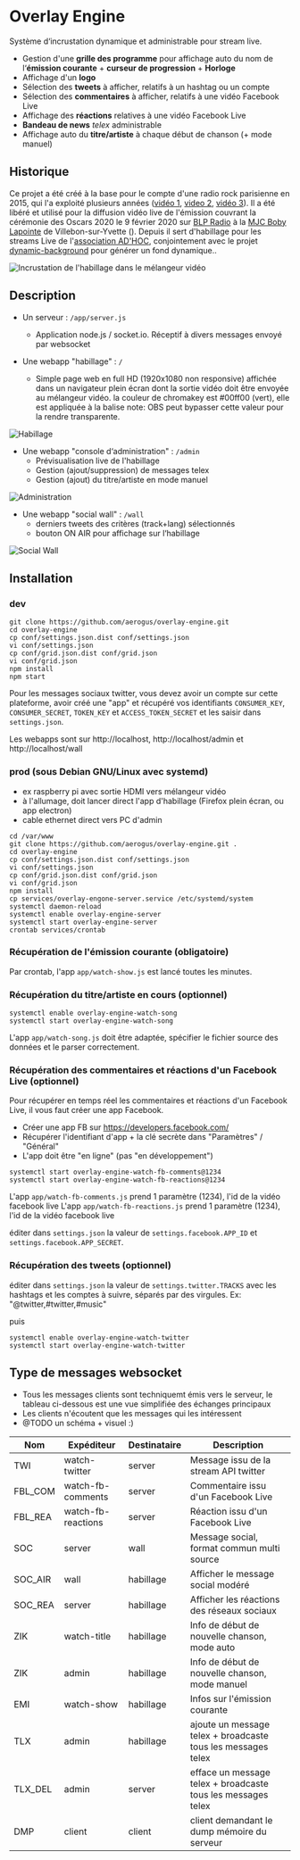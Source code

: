 # Overlay Engine

Système d‘incrustation dynamique et administrable pour stream live.

* Gestion d'une **grille des programme** pour affichage auto du nom de l‘**émission courante** + **curseur de progression** + **Horloge**
* Affichage d'un **logo**
* Sélection des **tweets** à afficher, relatifs à un hashtag ou un compte
* Sélection des **commentaires** à afficher, relatifs à une vidéo Facebook Live
* Affichage des **réactions** relatives à une vidéo Facebook Live
* **Bandeau de news** *telex* administrable
* Affichage auto du **titre/artiste** à chaque début de chanson (+ mode manuel)

## Historique

Ce projet a été créé à la base pour le compte d'une radio rock parisienne en 2015, qui l'a exploité plusieurs années ([vidéo 1](https://www.youtube.com/watch?v=jHVS-8zpo2s), [video 2](https://www.youtube.com/watch?v=q2kgZQjWs1M), [vidéo 3](https://www.youtube.com/watch?v=kBs-sjqsGXU)). Il a été libéré et utilisé pour la diffusion vidéo live de l'émission couvrant la cérémonie des Oscars 2020 le 9 février 2020 sur [BLP Radio](http://www.blpradio.fr) à la [MJC Boby Lapointe](http://www.mjcvillebon.org) de Villebon-sur-Yvette (). Depuis il sert d'habillage pour les streams Live de l'[association AD'HOC](https://www.adhocmusic.com), conjointement avec le projet [dynamic-background](https://github.com/aerogus/dynamic-background) pour générer un fond dynamique..

![Incrustation de l'habillage dans le mélangeur vidéo](/doc/live.jpg)

## Description

* Un serveur : `/app/server.js`
  * Application node.js / socket.io. Réceptif à divers messages envoyé par websocket

* Une webapp "habillage" : `/`
  * Simple page web en full HD (1920x1080 non responsive) affichée dans un navigateur plein écran dont la sortie vidéo
  doit être envoyée au mélangeur vidéo.
  la couleur de chromakey est #00ff00 (vert), elle est appliquée à la balise <body>
  note: OBS peut bypasser cette valeur pour la rendre transparente.

![Habillage](/doc/habillage.jpg)

* Une webapp "console d‘administration" : `/admin`
  * Prévisualisation live de l'habillage
  * Gestion (ajout/suppression) de messages telex
  * Gestion (ajout) du titre/artiste en mode manuel

![Administration](/doc/admin.jpg)

* Une webapp "social wall" : `/wall`
  * derniers tweets des critères (track+lang) sélectionnés 
  * bouton ON AIR pour affichage sur l‘habillage

![Social Wall](/doc/wall.jpg)

## Installation

### dev

```
git clone https://github.com/aerogus/overlay-engine.git
cd overlay-engine
cp conf/settings.json.dist conf/settings.json
vi conf/settings.json
cp conf/grid.json.dist conf/grid.json
vi conf/grid.json
npm install
npm start
```

Pour les messages sociaux twitter, vous devez avoir un compte sur cette plateforme, avoir créé une "app"
et récupéré vos identifiants `CONSUMER_KEY`, `CONSUMER_SECRET`, `TOKEN_KEY` et `ACCESS_TOKEN_SECRET` et les saisir dans `settings.json`.

Les webapps sont sur http://localhost, http://localhost/admin et http://localhost/wall

### prod (sous Debian GNU/Linux avec systemd)

- ex raspberry pi avec sortie HDMI vers mélangeur vidéo
- à l'allumage, doit lancer direct l'app d'habillage (Firefox plein écran, ou app electron)
- cable ethernet direct vers PC d'admin

```
cd /var/www
git clone https://github.com/aerogus/overlay-engine.git .
cd overlay-engine
cp conf/settings.json.dist conf/settings.json
vi conf/settings.json
cp conf/grid.json.dist conf/grid.json
vi conf/grid.json
npm install
cp services/overlay-engone-server.service /etc/systemd/system
systemctl daemon-reload
systemctl enable overlay-engine-server
systemctl start overlay-engine-server
crontab services/crontab
```

### Récupération de l'émission courante (obligatoire)

Par crontab, l'app `app/watch-show.js` est lancé toutes les minutes.

### Récupération du titre/artiste en cours (optionnel)

```
systemctl enable overlay-engine-watch-song
systemctl start overlay-engine-watch-song
```

L'app `app/watch-song.js` doit être adaptée, spécifier le fichier source des données et le parser correctement.

### Récupération des commentaires et réactions d'un Facebook Live (optionnel)

Pour récupérer en temps réel les commentaires et réactions d'un Facebook Live, il vous faut créer une app Facebook.

* Créer une app FB sur https://developers.facebook.com/
* Récupérer l'identifiant d'app + la clé secrète dans "Paramètres" / "Général"
* L'app doit être "en ligne" (pas "en développement")

```
systemctl start overlay-engine-watch-fb-comments@1234
systemctl start overlay-engine-watch-fb-reactions@1234
```

L'app `app/watch-fb-comments.js` prend 1 paramètre (1234), l'id de la vidéo facebook live
L'app `app/watch-fb-reactions.js` prend 1 paramètre (1234), l'id de la vidéo facebook live

éditer dans `settings.json` la valeur de `settings.facebook.APP_ID` et `settings.facebook.APP_SECRET`.

### Récupération des tweets (optionnel)

éditer dans `settings.json` la valeur de `settings.twitter.TRACKS` avec les hashtags et les comptes à suivre, séparés par des virgules. Ex: "@twitter,#twitter,#music"

puis

```
systemctl enable overlay-engine-watch-twitter
systemctl start overlay-engine-watch-twitter
```

## Type de messages websocket

* Tous les messages clients sont techniquemt émis vers le serveur, le tableau ci-dessous est une vue simplifiée des échanges principaux
* Les clients n'écoutent que les messages qui les intéressent
* @TODO un schéma + visuel :)

Nom     | Expéditeur         | Destinataire | Description
------- | ------------------ | ------------ | -----------
TWI     | watch-twitter      | server       | Message issu de la stream API twitter
FBL_COM | watch-fb-comments  | server       | Commentaire issu d'un Facebook Live
FBL_REA | watch-fb-reactions | server       | Réaction issu d'un Facebook Live
SOC     | server             | wall         | Message social, format commun multi source
SOC_AIR | wall               | habillage    | Afficher le message social modéré
SOC_REA | server             | habillage    | Afficher les réactions des réseaux sociaux
ZIK     | watch-title        | habillage    | Info de début de nouvelle chanson, mode auto
ZIK     | admin              | habillage    | Info de début de nouvelle chanson, mode manuel
EMI     | watch-show         | habillage    | Infos sur l'émission courante
TLX     | admin              | habillage    | ajoute un message telex + broadcaste tous les messages telex
TLX_DEL | admin              | server       | efface un message telex + broadcaste tous les messages telex
DMP     | client             | client       | client demandant le dump mémoire du serveur
